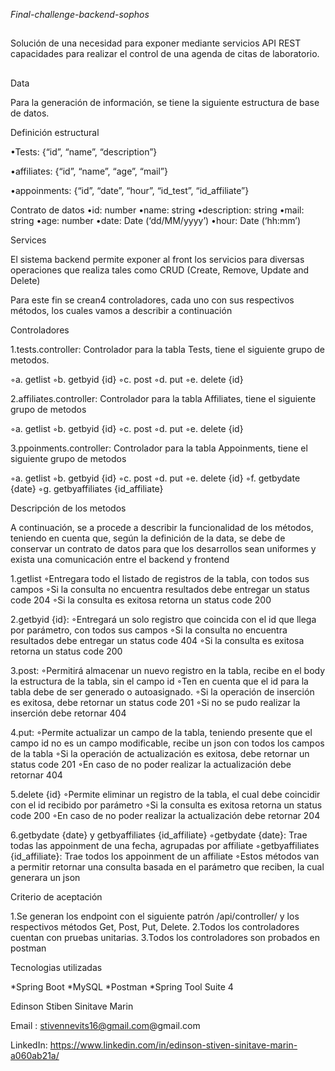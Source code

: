<em> Final-challenge-backend-sophos </em>
##



Solución de una necesidad para exponer mediante servicios API REST capacidades para realizar el control de una agenda de citas de laboratorio.

##

Data

Para la generación de información, se tiene la siguiente estructura de base de datos.

Definición estructural 

•Tests: {“id”, “name”, “description”} 

•affiliates: {“id”, “name”, “age”, “mail”} 

•appoinments: {“id”, “date”, “hour”, “id_test”, “id_affiliate”}

Contrato de datos •id: number •name: string •description: string •mail: string •age: number •date: Date (‘dd/MM/yyyy’) •hour: Date (‘hh:mm’)

Services

El sistema backend permite exponer al front los servicios para diversas operaciones que realiza tales como CRUD (Create, Remove, Update and Delete)

Para este fin se crean4 controladores, cada uno con sus respectivos métodos, los cuales vamos a describir a continuación


Controladores 

1.tests.controller: Controlador para la tabla Tests, tiene el siguiente grupo de metodos. 

◦a. getlist 
◦b. getbyid {id} 
◦c. post 
◦d. put 
◦e. delete {id} 

2.affiliates.controller: Controlador para la tabla Affiliates, tiene el siguiente grupo de metodos 

◦a. getlist 
◦b. getbyid {id} 
◦c. post 
◦d. put 
◦e. delete {id} 

3.ppoinments.controller: Controlador para la tabla Appoinments, tiene el siguiente grupo de metodos 

◦a. getlist 
◦b. getbyid {id} 
◦c. post 
◦d. put 
◦e. delete {id} 
◦f. getbydate {date} 
◦g. getbyaffiliates {id_affiliate}

Descripción de los metodos

A continuación, se a procede a describir la funcionalidad de los métodos, teniendo en cuenta que, según la definición de la data, 
se debe de conservar un contrato de datos para que los desarrollos sean uniformes y exista una comunicación entre el backend y frontend 

1.getlist 
◦Entregara todo el listado de registros de la tabla, con todos sus campos 
◦Si la consulta no encuentra resultados debe entregar un status code 204 
◦Si la consulta es exitosa retorna un status code 200 

2.getbyid {id}: 
◦Entregará un solo registro que coincida con el id que llega por parámetro, con todos sus campos 
◦Si la consulta no encuentra resultados debe entregar un status code 404 
◦Si la consulta es exitosa retorna un status code 200 

3.post: 
◦Permitirá almacenar un nuevo registro en la tabla, recibe en el body la estructura de la tabla, sin el campo id 
◦Ten en cuenta que el id para la tabla debe de ser generado o autoasignado. 
◦Si la operación de inserción es exitosa, debe retornar un status code 201 
◦Si no se pudo realizar la inserción debe retornar 404 

4.put: 
◦Permite actualizar un campo de la tabla, teniendo presente que el campo id no es un campo modificable, recibe un json con todos los campos de la tabla 
◦Si la operación de actualización es exitosa, debe retornar un status code 201 
◦En caso de no poder realizar la actualización debe retornar 404 

5.delete {id} 
◦Permite eliminar un registro de la tabla, el cual debe coincidir con el id recibido por parámetro 
◦Si la consulta es exitosa retorna un status code 200 
◦En caso de no poder realizar la actualización debe retornar 204 

6.getbydate {date} y getbyaffiliates {id_affiliate} 
◦getbydate {date}: Trae todas las appoinment de una fecha, agrupadas por affiliate 
◦getbyaffiliates {id_affiliate}: Trae todos los appoinment de un affiliate 
◦Estos métodos van a permitir retornar una consulta basada en el parámetro que reciben, la cual generara un json

Criterio de aceptación 

1.Se generan los endpoint con el siguiente patrón /api/controller/ y los respectivos métodos Get, Post, Put, Delete. 
2.Todos los controladores cuentan con pruebas unitarias. 
3.Todos los controladores son probados en postman

Tecnologias utilizadas

*Spring Boot *MySQL *Postman *Spring Tool Suite 4

Edinson Stiben Sinitave Marin

Email : stivennevits16@gmail.com@gmail.com

LinkedIn: https://www.linkedin.com/in/edinson-stiven-sinitave-marin-a060ab21a/
